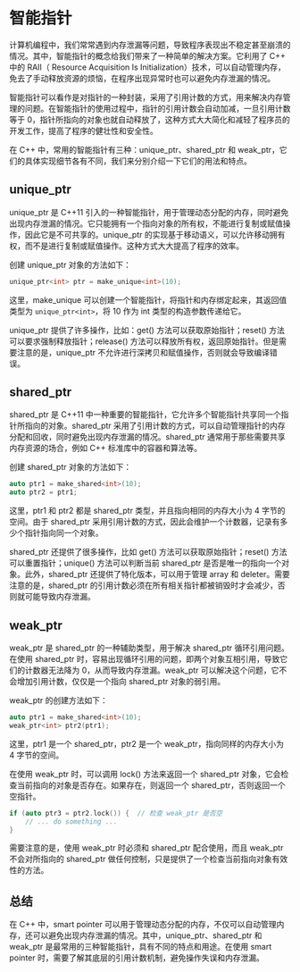 # 智能指针
计算机编程中，我们常常遇到内存泄漏等问题，导致程序表现出不稳定甚至崩溃的情况。其中，智能指针的概念给我们带来了一种简单的解决方案。它利用了 C++ 中的 RAII（ Resource Acquisition Is Initialization）技术，可以自动管理内存，免去了手动释放资源的烦恼，在程序出现异常时也可以避免内存泄漏的情况。

智能指针可以看作是对指针的一种封装，采用了引用计数的方式，用来解决内存管理的问题。在智能指针的使用过程中，指针的引用计数会自动加减，一旦引用计数等于 0，指针所指向的对象也就自动释放了，这种方式大大简化和减轻了程序员的开发工作，提高了程序的健壮性和安全性。

在 C++ 中，常用的智能指针有三种：unique_ptr、shared_ptr 和 weak_ptr，它们的具体实现细节各有不同，我们来分别介绍一下它们的用法和特点。

## unique_ptr
unique_ptr 是 C++11 引入的一种智能指针，用于管理动态分配的内存，同时避免出现内存泄漏的情况。它只能拥有一个指向对象的所有权，不能进行复制或赋值操作，因此它是不可共享的。unique_ptr 的实现基于移动语义，可以允许移动拥有权，而不是进行复制或赋值操作。这种方式大大提高了程序的效率。

创建 unique_ptr 对象的方法如下：
```cpp
unique_ptr<int> ptr = make_unique<int>(10);
```

这里，make_unique 可以创建一个智能指针，将指针和内存绑定起来，其返回值类型为 `unique_ptr<int>`，将 10 作为 int 类型的构造参数传递给它。

unique_ptr 提供了许多操作，比如：get() 方法可以获取原始指针；reset() 方法可以要求强制释放指针；release() 方法可以释放所有权，返回原始指针。但是需要注意的是，unique_ptr 不允许进行深拷贝和赋值操作，否则就会导致编译错误。

## shared_ptr
shared_ptr 是 C++11 中一种重要的智能指针，它允许多个智能指针共享同一个指针所指向的对象。shared_ptr 采用了引用计数的方式，可以自动管理指针的内存分配和回收，同时避免出现内存泄漏的情况。shared_ptr 通常用于那些需要共享内存资源的场合，例如 C++ 标准库中的容器和算法等。

创建 shared_ptr 对象的方法如下：
```cpp
auto ptr1 = make_shared<int>(10);
auto ptr2 = ptr1;
```

这里，ptr1 和 ptr2 都是 shared_ptr 类型，并且指向相同的内存大小为 4 字节的空间。由于 shared_ptr 采用引用计数的方式，因此会维护一个计数器，记录有多少个指针指向同一个对象。

shared_ptr 还提供了很多操作，比如 get() 方法可以获取原始指针；reset() 方法可以重置指针；unique() 方法可以判断当前 shared_ptr 是否是唯一的指向一个对象。此外，shared_ptr 还提供了特化版本，可以用于管理 array 和 deleter。需要注意的是，shared_ptr 的引用计数必须在所有相关指针都被销毁时才会减少，否则就可能导致内存泄漏。

## weak_ptr
weak_ptr 是 shared_ptr 的一种辅助类型，用于解决 shared_ptr 循环引用问题。在使用 shared_ptr 时，容易出现循环引用的问题，即两个对象互相引用，导致它们的计数器无法降为 0，从而导致内存泄漏。weak_ptr 可以解决这个问题，它不会增加引用计数，仅仅是一个指向 shared_ptr 对象的弱引用。

weak_ptr 的创建方法如下：
```cpp
auto ptr1 = make_shared<int>(10);
weak_ptr<int> ptr2(ptr1);
```

这里，ptr1 是一个 shared_ptr，ptr2 是一个 weak_ptr，指向同样的内存大小为 4 字节的空间。

在使用 weak_ptr 时，可以调用 lock() 方法来返回一个 shared_ptr 对象，它会检查当前指向的对象是否存在。如果存在，则返回一个 shared_ptr，否则返回一个空指针。
```cpp
if (auto ptr3 = ptr2.lock()) {  // 检查 weak_ptr 是否空
    // ... do something ...
}
```

需要注意的是，使用 weak_ptr 时必须和 shared_ptr 配合使用，而且 weak_ptr 不会对所指向的 shared_ptr 做任何控制，只是提供了一个检查当前指向对象有效性的方法。

## 总结
在 C++ 中，smart pointer 可以用于管理动态分配的内存，不仅可以自动管理内存，还可以避免出现内存泄漏的情况。其中，unique_ptr、shared_ptr 和 weak_ptr 是最常用的三种智能指针，具有不同的特点和用途。在使用 smart pointer 时，需要了解其底层的引用计数机制，避免操作失误和内存泄漏。